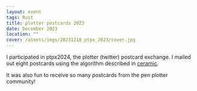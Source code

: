 ```yaml
---
layout: event
tags: Rust
title: plotter postcards 2023
date: December 2023
location: ""
cover: /assets/imgs/20231218_ptpx_2023/cover.jpg
---
```


I participated in ptpx2024, the plotter (twitter) postcard exchange. I mailed out eight postcards using the algorithm described in [ceramic](/s/ceramic/). 

It was also fun to receive so many postcards from the pen plotter community!